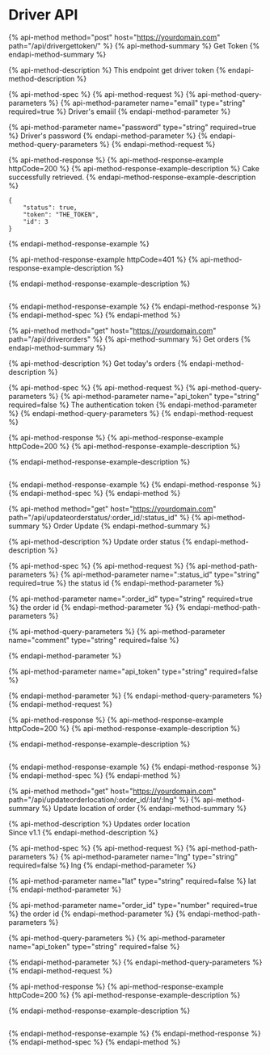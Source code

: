 # Driver API

{% api-method method="post" host="https://yourdomain.com" path="/api/drivergettoken/" %}
{% api-method-summary %}
Get Token
{% endapi-method-summary %}

{% api-method-description %}
This endpoint get driver token
{% endapi-method-description %}

{% api-method-spec %}
{% api-method-request %}
{% api-method-query-parameters %}
{% api-method-parameter name="email" type="string" required=true %}
Driver's emaiil
{% endapi-method-parameter %}

{% api-method-parameter name="password" type="string" required=true %}
Driver's password
{% endapi-method-parameter %}
{% endapi-method-query-parameters %}
{% endapi-method-request %}

{% api-method-response %}
{% api-method-response-example httpCode=200 %}
{% api-method-response-example-description %}
Cake successfully retrieved.
{% endapi-method-response-example-description %}

```text
{
    "status": true,
    "token": "THE_TOKEN",
    "id": 3
}
```
{% endapi-method-response-example %}

{% api-method-response-example httpCode=401 %}
{% api-method-response-example-description %}

{% endapi-method-response-example-description %}

```text

```
{% endapi-method-response-example %}
{% endapi-method-response %}
{% endapi-method-spec %}
{% endapi-method %}

{% api-method method="get" host="https://yourdomain.com" path="/api/driverorders" %}
{% api-method-summary %}
Get orders
{% endapi-method-summary %}

{% api-method-description %}
Get today's orders
{% endapi-method-description %}

{% api-method-spec %}
{% api-method-request %}
{% api-method-query-parameters %}
{% api-method-parameter name="api\_token" type="string" required=false %}
The authentication token
{% endapi-method-parameter %}
{% endapi-method-query-parameters %}
{% endapi-method-request %}

{% api-method-response %}
{% api-method-response-example httpCode=200 %}
{% api-method-response-example-description %}

{% endapi-method-response-example-description %}

```text

```
{% endapi-method-response-example %}
{% endapi-method-response %}
{% endapi-method-spec %}
{% endapi-method %}

{% api-method method="get" host="https://yourdomain.com" path="/api/updateorderstatus/:order\_id/:status\_id" %}
{% api-method-summary %}
Order Update
{% endapi-method-summary %}

{% api-method-description %}
Update order status
{% endapi-method-description %}

{% api-method-spec %}
{% api-method-request %}
{% api-method-path-parameters %}
{% api-method-parameter name=":status\_id" type="string" required=true %}
the status id
{% endapi-method-parameter %}

{% api-method-parameter name=":order\_id" type="string" required=true %}
the order id
{% endapi-method-parameter %}
{% endapi-method-path-parameters %}

{% api-method-query-parameters %}
{% api-method-parameter name="comment" type="string" required=false %}

{% endapi-method-parameter %}

{% api-method-parameter name="api\_token" type="string" required=false %}

{% endapi-method-parameter %}
{% endapi-method-query-parameters %}
{% endapi-method-request %}

{% api-method-response %}
{% api-method-response-example httpCode=200 %}
{% api-method-response-example-description %}

{% endapi-method-response-example-description %}

```text

```
{% endapi-method-response-example %}
{% endapi-method-response %}
{% endapi-method-spec %}
{% endapi-method %}

{% api-method method="get" host="https://yourdomain.com" path="/api/updateorderlocation/:order\_id/:lat/:lng" %}
{% api-method-summary %}
Update location of order 
{% endapi-method-summary %}

{% api-method-description %}
Updates order location  
Since v1.1
{% endapi-method-description %}

{% api-method-spec %}
{% api-method-request %}
{% api-method-path-parameters %}
{% api-method-parameter name="lng" type="string" required=false %}
lng
{% endapi-method-parameter %}

{% api-method-parameter name="lat" type="string" required=false %}
lat
{% endapi-method-parameter %}

{% api-method-parameter name="order\_id" type="number" required=true %}
the order id
{% endapi-method-parameter %}
{% endapi-method-path-parameters %}

{% api-method-query-parameters %}
{% api-method-parameter name="api\_token" type="string" required=false %}

{% endapi-method-parameter %}
{% endapi-method-query-parameters %}
{% endapi-method-request %}

{% api-method-response %}
{% api-method-response-example httpCode=200 %}
{% api-method-response-example-description %}

{% endapi-method-response-example-description %}

```

```
{% endapi-method-response-example %}
{% endapi-method-response %}
{% endapi-method-spec %}
{% endapi-method %}

